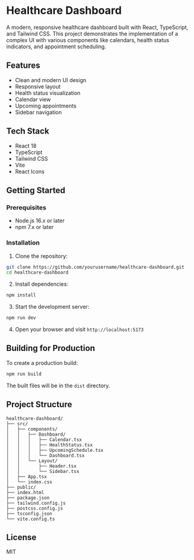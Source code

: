 # Healthcare Dashboard

A modern, responsive healthcare dashboard built with React, TypeScript, and Tailwind CSS. This project demonstrates the implementation of a complex UI with various components like calendars, health status indicators, and appointment scheduling.

## Features

- Clean and modern UI design
- Responsive layout
- Health status visualization
- Calendar view
- Upcoming appointments
- Sidebar navigation

## Tech Stack

- React 18
- TypeScript
- Tailwind CSS
- Vite
- React Icons

## Getting Started

### Prerequisites

- Node.js 16.x or later
- npm 7.x or later

### Installation

1. Clone the repository:
```bash
git clone https://github.com/yourusername/healthcare-dashboard.git
cd healthcare-dashboard
```

2. Install dependencies:
```bash
npm install
```

3. Start the development server:
```bash
npm run dev
```

4. Open your browser and visit `http://localhost:5173`

## Building for Production

To create a production build:

```bash
npm run build
```

The built files will be in the `dist` directory.

## Project Structure

```
healthcare-dashboard/
├── src/
│   ├── components/
│   │   ├── Dashboard/
│   │   │   ├── Calendar.tsx
│   │   │   ├── HealthStatus.tsx
│   │   │   ├── UpcomingSchedule.tsx
│   │   │   └── Dashboard.tsx
│   │   └── Layout/
│   │       ├── Header.tsx
│   │       └── Sidebar.tsx
│   ├── App.tsx
│   └── index.css
├── public/
├── index.html
├── package.json
├── tailwind.config.js
├── postcss.config.js
├── tsconfig.json
└── vite.config.ts
```

## License

MIT

